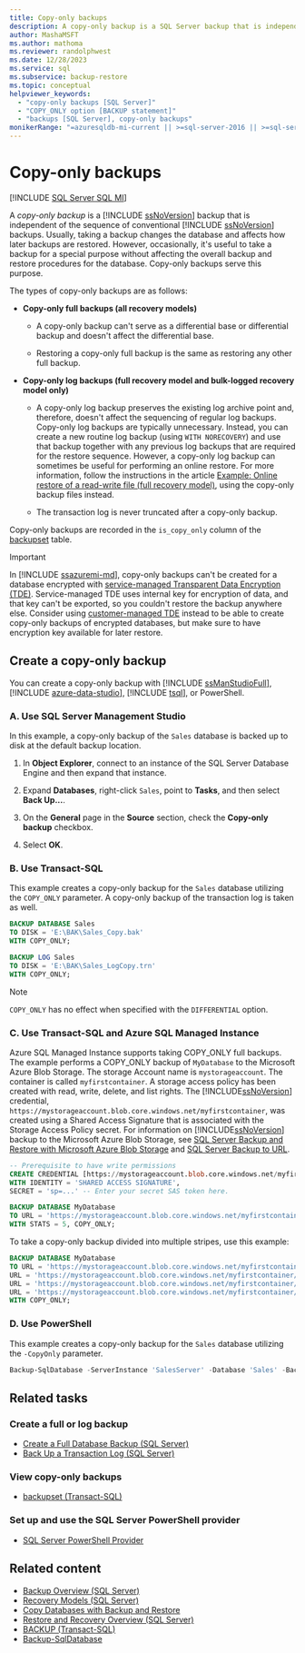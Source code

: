 ```yaml
---
title: Copy-only backups
description: A copy-only backup is a SQL Server backup that is independent of the sequence of SQL Server backups. It doesn't affect how later backups are restored.
author: MashaMSFT
ms.author: mathoma
ms.reviewer: randolphwest
ms.date: 12/28/2023
ms.service: sql
ms.subservice: backup-restore
ms.topic: conceptual
helpviewer_keywords:
  - "copy-only backups [SQL Server]"
  - "COPY_ONLY option [BACKUP statement]"
  - "backups [SQL Server], copy-only backups"
monikerRange: "=azuresqldb-mi-current || >=sql-server-2016 || >=sql-server-linux-2017"
---
```

# Copy-only backups

[!INCLUDE [SQL Server SQL MI](../../includes/applies-to-version/sql-asdbmi.md)]

A *copy-only backup* is a [!INCLUDE [ssNoVersion](../../includes/ssnoversion-md.md)] backup that is independent of the sequence of conventional [!INCLUDE [ssNoVersion](../../includes/ssnoversion-md.md)] backups. Usually, taking a backup changes the database and affects how later backups are restored. However, occasionally, it's useful to take a backup for a special purpose without affecting the overall backup and restore procedures for the database. Copy-only backups serve this purpose.

The types of copy-only backups are as follows:

- **Copy-only full backups (all recovery models)**

  - A copy-only backup can't serve as a differential base or differential backup and doesn't affect the differential base.

  - Restoring a copy-only full backup is the same as restoring any other full backup.

- **Copy-only log backups (full recovery model and bulk-logged recovery model only)**

  - A copy-only log backup preserves the existing log archive point and, therefore, doesn't affect the sequencing of regular log backups. Copy-only log backups are typically unnecessary. Instead, you can create a new routine log backup (using `WITH NORECOVERY`) and use that backup together with any previous log backups that are required for the restore sequence. However, a copy-only log backup can sometimes be useful for performing an online restore. For more information, follow the instructions in the article [Example: Online restore of a read-write file (full recovery model)](example-online-restore-of-a-read-write-file-full-recovery-model.md), using the copy-only backup files instead.

  - The transaction log is never truncated after a copy-only backup.

Copy-only backups are recorded in the `is_copy_only` column of the [backupset](../../relational-databases/system-tables/backupset-transact-sql.md) table.

> [!IMPORTANT]  
> In [!INCLUDE [ssazuremi-md](../../includes/ssazuremi-md.md)], copy-only backups can't be created for a database encrypted with [service-managed Transparent Data Encryption (TDE)](/azure/sql-database/transparent-data-encryption-azure-sql?tabs=azure-portal#service-managed-transparent-data-encryption). Service-managed TDE uses internal key for encryption of data, and that key can't be exported, so you couldn't restore the backup anywhere else. Consider using [customer-managed TDE](/azure/sql-database/transparent-data-encryption-byok-azure-sql) instead to be able to create copy-only backups of encrypted databases, but make sure to have encryption key available for later restore.

## Create a copy-only backup

You can create a copy-only backup with [!INCLUDE [ssManStudioFull](../../includes/ssmanstudiofull-md.md)], [!INCLUDE [azure-data-studio](../../includes/azure-data-studio-short.md)], [!INCLUDE [tsql](../../includes/tsql-md.md)], or PowerShell.

### <a id="SSMSProcedure"></a> A. Use SQL Server Management Studio

In this example, a copy-only backup of the `Sales` database is backed up to disk at the default backup location.

1. In **Object Explorer**, connect to an instance of the SQL Server Database Engine and then expand that instance.

1. Expand **Databases**, right-click `Sales`, point to **Tasks**, and then select **Back Up...**.

1. On the **General** page in the **Source** section, check the **Copy-only backup** checkbox.

1. Select **OK**.

### <a id="TsqlProcedure"></a> B. Use Transact-SQL

This example creates a copy-only backup for the `Sales` database utilizing the `COPY_ONLY` parameter. A copy-only backup of the transaction log is taken as well.

```sql
BACKUP DATABASE Sales
TO DISK = 'E:\BAK\Sales_Copy.bak'
WITH COPY_ONLY;

BACKUP LOG Sales
TO DISK = 'E:\BAK\Sales_LogCopy.trn'
WITH COPY_ONLY;
```

> [!NOTE]  
> `COPY_ONLY` has no effect when specified with the `DIFFERENTIAL` option.

### <a id="TsqlProcedureManagedInstance"></a> C. Use Transact-SQL and Azure SQL Managed Instance

Azure SQL Managed Instance supports taking COPY_ONLY full backups. The example performs a COPY_ONLY backup of `MyDatabase` to the Microsoft Azure Blob Storage. The storage Account name is `mystorageaccount`. The container is called `myfirstcontainer`. A storage access policy has been created with read, write, delete, and list rights. The [!INCLUDE[ssNoVersion](../../includes/ssnoversion-md.md)] credential, `https://mystorageaccount.blob.core.windows.net/myfirstcontainer`, was created using a Shared Access Signature that is associated with the Storage Access Policy secret. For information on [!INCLUDE[ssNoVersion](../../includes/ssnoversion-md.md)] backup to the Microsoft Azure Blob Storage, see [SQL Server Backup and Restore with Microsoft Azure Blob Storage](../../relational-databases/backup-restore/sql-server-backup-and-restore-with-microsoft-azure-blob-storage-service.md) and [SQL Server Backup to URL](../../relational-databases/backup-restore/sql-server-backup-to-url.md).

```sql
-- Prerequisite to have write permissions
CREATE CREDENTIAL [https://mystorageaccount.blob.core.windows.net/myfirstcontainer]
WITH IDENTITY = 'SHARED ACCESS SIGNATURE',
SECRET = 'sp=...' -- Enter your secret SAS token here.

BACKUP DATABASE MyDatabase
TO URL = 'https://mystorageaccount.blob.core.windows.net/myfirstcontainer/MyDatabaseBackup.bak'
WITH STATS = 5, COPY_ONLY;
```

To take a copy-only backup divided into multiple stripes, use this example:

```sql
BACKUP DATABASE MyDatabase
TO URL = 'https://mystorageaccount.blob.core.windows.net/myfirstcontainer/MyDatabase-01.bak',
URL = 'https://mystorageaccount.blob.core.windows.net/myfirstcontainer/MyDatabase-02.bak',
URL = 'https://mystorageaccount.blob.core.windows.net/myfirstcontainer/MyDatabase-03.bak',
URL = 'https://mystorageaccount.blob.core.windows.net/myfirstcontainer/MyDatabase-04.bak'
WITH COPY_ONLY;

```

### <a id="PowerShellProcedure"></a> D. Use PowerShell

This example creates a copy-only backup for the `Sales` database utilizing the `-CopyOnly` parameter.

```powershell
Backup-SqlDatabase -ServerInstance 'SalesServer' -Database 'Sales' -BackupFile 'E:\BAK\Sales_Copy.bak' -CopyOnly
```

## Related tasks

### Create a full or log backup

- [Create a Full Database Backup (SQL Server)](create-a-full-database-backup-sql-server.md)
- [Back Up a Transaction Log (SQL Server)](back-up-a-transaction-log-sql-server.md)

### View copy-only backups

- [backupset (Transact-SQL)](../../relational-databases/system-tables/backupset-transact-sql.md)

### Set up and use the SQL Server PowerShell provider

- [SQL Server PowerShell Provider](/powershell/sql-server/sql-server-powershell-provider)

## Related content

- [Backup Overview (SQL Server)](backup-overview-sql-server.md)
- [Recovery Models (SQL Server)](recovery-models-sql-server.md)
- [Copy Databases with Backup and Restore](../../relational-databases/databases/copy-databases-with-backup-and-restore.md)
- [Restore and Recovery Overview (SQL Server)](restore-and-recovery-overview-sql-server.md)
- [BACKUP (Transact-SQL)](../../t-sql/statements/backup-transact-sql.md)
- [Backup-SqlDatabase](/powershell/module/sqlserver/backup-sqldatabase)
